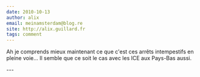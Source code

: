 ```yaml
---
date: 2010-10-13
author: alix
email: meinamsterdam@blog.re
site: http://alix.guillard.fr
tags: comment
---
```


<p>Ah je comprends mieux maintenant ce que c'est ces arrêts intempestifs en pleine voie... Il semble que ce soit le cas avec les ICE aux Pays-Bas aussi.</p>
---
